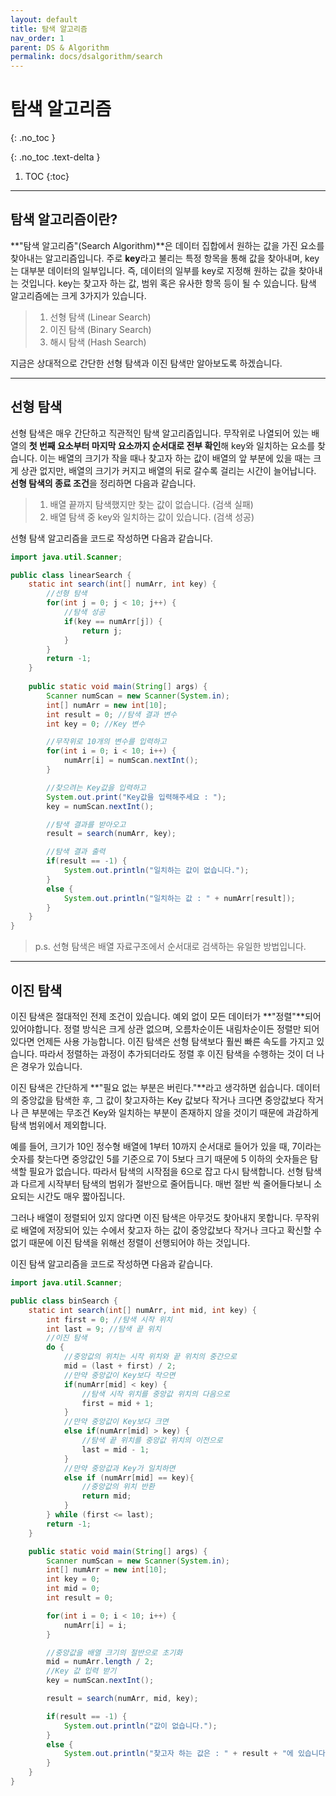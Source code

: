 ```yaml
---
layout: default
title: 탐색 알고리즘
nav_order: 1
parent: DS & Algorithm
permalink: docs/dsalgorithm/search
---
```


# 탐색 알고리즘
{: .no_toc }

{: .no_toc .text-delta }

1. TOC
{:toc}

---

## 탐색 알고리즘이란?
**"탐색 알고리즘"(Search Algorithm)**은 데이터 집합에서 원하는 값을 가진 요소를 찾아내는 알고리즘입니다. 주로 **key**라고 불리는 특정 항목을 통해 값을 찾아내며, key는 대부분 데이터의 일부입니다. 즉, 데이터의 일부를 key로 지정해 원하는 값을 찾아내는 것입니다. key는 찾고자 하는 값, 범위 혹은 유사한 항목 등이 될 수 있습니다. 탐색 알고리즘에는 크게 3가지가 있습니다.

>1. 선형 탐색 (Linear Search)
>2. 이진 탐색 (Binary Search)
>3. 해시 탐색 (Hash Search)

지금은 상대적으로 간단한 선형 탐색과 이진 탐색만 알아보도록 하겠습니다.

---

## 선형 탐색

선형 탐색은 매우 간단하고 직관적인 탐색 알고리즘입니다. 무작위로 나열되어 있는 배열의 **첫 번째 요소부터 마지막 요소까지 순서대로 전부 확인**해 key와 일치하는 요소를 찾습니다. 이는 배열의 크기가 작을 때나 찾고자 하는 값이 배열의 앞 부분에 있을 때는 크게 상관 없지만, 배열의 크기가 커지고 배열의 뒤로 갈수록 걸리는 시간이 늘어납니다. **선형 탐색의 종료 조건**을 정리하면 다음과 같습니다.

>1. 배열 끝까지 탐색했지만 찾는 값이 없습니다. (검색 실패)
>2. 배열 탐색 중 key와 일치하는 값이 있습니다. (검색 성공)

선형 탐색 알고리즘을 코드로 작성하면 다음과 같습니다.

```java
import java.util.Scanner;

public class linearSearch {
    static int search(int[] numArr, int key) {
        //선형 탐색
        for(int j = 0; j < 10; j++) {
            //탐색 성공
            if(key == numArr[j]) {
                return j;
            }
        }
        return -1;
    }
    
    public static void main(String[] args) {
        Scanner numScan = new Scanner(System.in);
        int[] numArr = new int[10];
        int result = 0; //탐색 결과 변수
        int key = 0; //Key 변수

        //무작위로 10개의 변수를 입력하고
        for(int i = 0; i < 10; i++) {
            numArr[i] = numScan.nextInt();
        }

        //찾으려는 Key값을 입력하고
        System.out.print("Key값을 입력해주세요 : ");
        key = numScan.nextInt();

        //탐색 결과를 받아오고
        result = search(numArr, key);

        //탐색 결과 출력
        if(result == -1) {
            System.out.println("일치하는 값이 없습니다.");
        }
        else {
            System.out.println("일치하는 값 : " + numArr[result]);
        }
    }
}
```

>p.s. 선형 탐색은 배열 자료구조에서 순서대로 검색하는 유일한 방법입니다.

---

## 이진 탐색

이진 탐색은 절대적인 전제 조건이 있습니다. 예외 없이 모든 데이터가 **"정렬"**되어 있어야합니다. 정렬 방식은 크게 상관 없으며, 오름차순이든 내림차순이든 정렬만 되어 있다면 언제든 사용 가능합니다. 이진 탐색은 선형 탐색보다 훨씬 빠른 속도를 가지고 있습니다. 따라서 정렬하는 과정이 추가되더라도 정렬 후 이진 탐색을 수행하는 것이 더 나은 경우가 있습니다.

이진 탐색은 간단하게 **"필요 없는 부분은 버린다."**라고 생각하면 쉽습니다. 데이터의 중앙값을 탐색한 후, 그 값이 찾고자하는 Key 값보다 작거나 크다면 중앙값보다 작거나 큰 부분에는 무조건 Key와 일치하는 부분이 존재하지 않을 것이기 때문에 과감하게 탐색 범위에서 제외합니다.

예를 들어, 크기가 10인 정수형 배열에 1부터 10까지 순서대로 들어가 있을 때, 7이라는 숫자를 찾는다면 중앙값인 5를 기준으로 7이 5보다 크기 때문에 5 이하의 숫자들은 탐색할 필요가 없습니다. 따라서 탐색의 시작점을 6으로 잡고 다시 탐색합니다. 선형 탐색과 다르게 시작부터 탐색의 범위가 절반으로 줄어듭니다. 매번 절반 씩 줄어들다보니 소요되는 시간도 매우 짧아집니다.

그러나 배열이 정렬되어 있지 않다면 이진 탐색은 아무것도 찾아내지 못합니다. 무작위로 배열에 저장되어 있는 수에서 찾고자 하는 값이 중앙값보다 작거나 크다고 확신할 수 없기 때문에 이진 탐색을 위해선 정렬이 선행되어야 하는 것입니다.

이진 탐색 알고리즘을 코드로 작성하면 다음과 같습니다.

```java
import java.util.Scanner;

public class binSearch {
    static int search(int[] numArr, int mid, int key) {
        int first = 0; //탐색 시작 위치
        int last = 9; //탐색 끝 위치
        //이진 탐색
        do {
            //중앙값의 위치는 시작 위치와 끝 위치의 중간으로
            mid = (last + first) / 2;
            //만약 중앙값이 Key보다 작으면
            if(numArr[mid] < key) {
                //탐색 시작 위치를 중앙값 위치의 다음으로
                first = mid + 1;
            }
            //만약 중앙값이 Key보다 크면
            else if(numArr[mid] > key) {
                //탐색 끝 위치를 중앙값 위치의 이전으로
                last = mid - 1;
            }
            //만약 중앙값과 Key가 일치하면
            else if (numArr[mid] == key){
                //중앙값의 위치 반환
                return mid;
            }
        } while (first <= last);
        return -1;
    }

    public static void main(String[] args) {
        Scanner numScan = new Scanner(System.in);
        int[] numArr = new int[10];
        int key = 0;
        int mid = 0;
        int result = 0;

        for(int i = 0; i < 10; i++) {
            numArr[i] = i;
        }

        //중앙값을 배열 크기의 절반으로 초기화
        mid = numArr.length / 2;
        //Key 값 입력 받기
        key = numScan.nextInt();

        result = search(numArr, mid, key);

        if(result == -1) {
            System.out.println("값이 없습니다.");
        }
        else {
            System.out.println("찾고자 하는 값은 : " + result + "에 있습니다.");
        }
    }
}
```